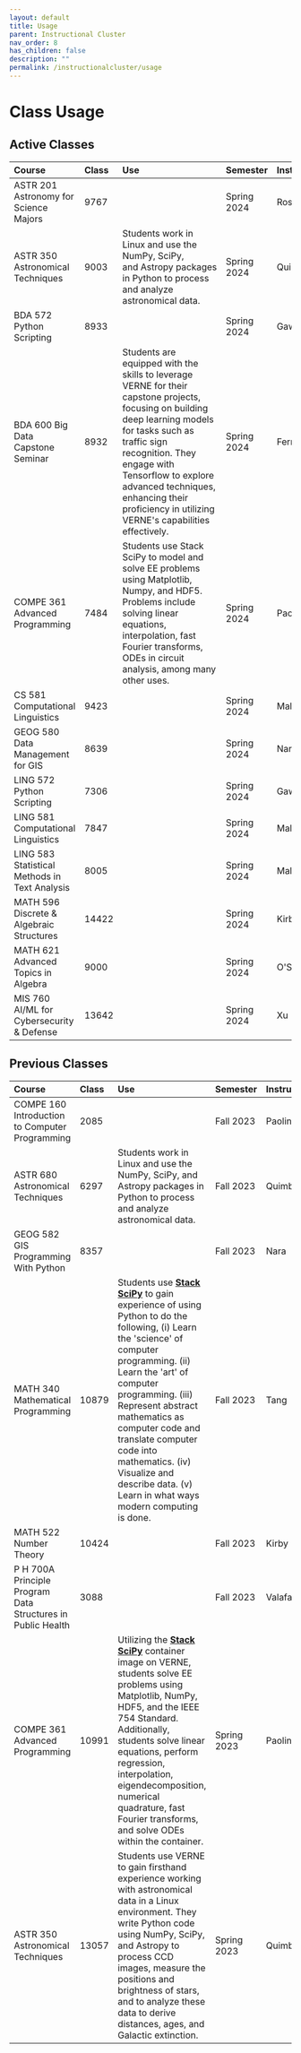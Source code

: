 ```yaml
---
layout: default
title: Usage
parent: Instructional Cluster
nav_order: 8
has_children: false
description: ""
permalink: /instructionalcluster/usage
---
```


# Class Usage

## Active Classes

| Course | Class | Use | Semester | Instructor |
|:-------|:------|:----|:---------|:-----------|
| ASTR 201 Astronomy for Science Majors | 9767 |  | Spring 2024 | Rosen |
| ASTR 350 Astronomical Techniques | 9003 | Students work in Linux and use the NumPy, SciPy, and Astropy packages in Python to process and analyze astronomical data. | Spring 2024 | Quimby |
| BDA 572 Python Scripting | 8933 |  | Spring 2024 | Gawron |
| BDA 600 Big Data Capstone Seminar | 8932 | Students are equipped with the skills to leverage VERNE for their capstone projects, focusing on building deep learning models for tasks such as traffic sign recognition. They engage with Tensorflow to explore advanced techniques, enhancing their proficiency in utilizing VERNE's capabilities effectively. | Spring 2024 | Fernandez/Tsou |
| COMPE 361 Advanced Programming | 7484 | Students use Stack SciPy to model and solve EE problems using Matplotlib, Numpy, and HDF5. Problems include solving linear equations, interpolation, fast Fourier transforms, ODEs in circuit analysis, among many other uses. | Spring 2024 | Paolini |
| CS 581 Computational Linguistics | 9423 |  | Spring 2024 | Malouf |
| GEOG 580 Data Management for GIS | 8639 |  | Spring 2024 | Nara |
| LING 572 Python Scripting | 7306 |  | Spring 2024 | Gawron |
| LING 581 Computational Linguistics | 7847 |  | Spring 2024 | Malouf |
| LING 583 Statistical Methods in Text Analysis | 8005 |  | Spring 2024 | Malouf |
| MATH 596 Discrete & Algebraic Structures | 14422 |  | Spring 2024 | Kirby |
| MATH 621 Advanced Topics in Algebra | 9000 |  | Spring 2024 | O'Sullivan |
| MIS 760 AI/ML for Cybersecurity & Defense | 13642 |  | Spring 2024 | Xu |

## Previous Classes

| Course | Class | Use | Semester | Instructor |
|:-------|:------|:----|:---------|:-----------|
| COMPE 160 Introduction to Computer Programming | 2085 |  | Fall 2023 | Paolini |
| ASTR 680 Astronomical Techniques | 6297 | Students work in Linux and use the NumPy, SciPy, and Astropy packages in Python to process and analyze astronomical data. | Fall 2023 | Quimby |
| GEOG 582 GIS Programming With Python | 8357 |  | Fall 2023 | Nara |
| MATH 340 Mathematical Programming | 10879 | Students use [**Stack SciPy**](/instructionalcluster/images) to gain experience of using Python to do the following, (i) Learn the 'science' of computer programming. (ii) Learn the 'art' of computer programming. (iii) Represent abstract mathematics as computer code and translate computer code into mathematics. (iv) Visualize and describe data. (v) Learn in what ways modern computing is done. | Fall 2023 | Tang |
| MATH 522 Number Theory | 10424 |  | Fall 2023 | Kirby |
| P H 700A Principle Program Data Structures in Public Health | 3088 |  | Fall 2023 | Valafar |
| COMPE 361 Advanced Programming   | 10991 | Utilizing the [**Stack SciPy**](/instructionalcluster/images) container image on VERNE, students solve EE problems using Matplotlib, NumPy, HDF5, and the IEEE 754 Standard. Additionally, students solve linear equations, perform regression, interpolation, eigendecomposition, numerical quadrature, fast Fourier transforms, and solve ODEs within the container. | Spring 2023 | Paolini |
| ASTR 350 Astronomical Techniques | 13057 | Students use VERNE to gain firsthand experience working with astronomical data in a Linux environment. They write Python code using NumPy, SciPy, and Astropy to process CCD images, measure the positions and brightness of stars, and to analyze these data to derive distances, ages, and Galactic extinction. | Spring 2023 | Quimby |